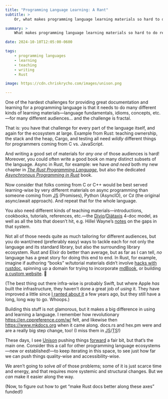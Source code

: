 ```yaml
---
title: "Programming Language Learning: A Rant"
subtitle: >
    Or, what makes programming language learning materials so hard to do really well.

summary: >
    What makes programming language learning materials so hard to do really well, the state of the art, and where we should go from here.

date: 2024-10-10T12:05:00-0600

tags:
    - programming languages
    - learning
    - teaching
    - writing
    - Rust

image: https://cdn.chriskrycho.com/images/unison.png

---
```


One of the hardest challenges for providing great documentation and learning for a programming language is that it needs to do many different kinds of learning materials—language fundamentals, idioms, concepts, etc.—for many different audiences… and the challenge is fractal.

That is: you have that challenge for every part of the language itself, and again for the ecosystem at large. Example from Rust: teaching ownership, the stack and the heap, Cargo, and testing all need *wildly* different things for programmers coming from C vs. JavaScript.

And writing a good set of materials for *any one* of those audiences is hard! Moreover, you could often write a good book on many distinct subsets of the language. Async in Rust, for example: we have *and need* both my new chapter in [<cite>The Rust Programming Language</cite>][trpl], but also the dedicated [<cite>Asynchronous Programming in Rust</cite>][ab] book.

[trpl]: https://doc.rust-lang.org/book/
[ab]: https://rust-lang.github.io/async-book/

Now consider that folks coming from C or C++ would be best served learning-wise by very different materials on async programming than someone coming from <abbr title="JavaScript">JS</abbr> (Promises), Python (AsyncIO), or C♯ (the original async/await approach). And repeat that for the whole language.

You also need different kinds of teaching materials—introductions, cookbooks, tutorials, references, etc.—the [Divio][divio]/[Diátaxis][diataxis] 4-doc model, as well as all the bits that doesn’t hit, e.g. Hillel Wayne’s [notes][hw] on the gaps in that system.

[divio]: https://docs.divio.com/documentation-system/
[diataxis]: https://diataxis.fr
[hw]: https://www.hillelwayne.com/post/problems-with-the-4doc-model/

Not all of those needs quite as much tailoring for different audiences, but you do want/need (preferably easy) ways to tackle each for not only the language and its standard library, but also the surrounding library ecosystem. Rust and Elixir do better than average, but as far as I can tell, *no* language has a great story for doing this end to end. In Rust, for example, imagine if authoring “books” w/tutorial materials didn’t involve [hacks with rustdoc][clap], spinning up a domain for trying to incorporate [mdBook][mdbook], or building [a custom website][tokio]. 🤯

[clap]: https://docs.rs/clap/4.5.20/clap/_derive/_tutorial/chapter_0/index.html
[mdbook]: https://crates.io/crates/mdbook
[tokio]: https://tokio.rs/tokio/tutorial

(The best thing out there infra-wise is probably Swift, but where Apple *has* built the infrastructure, they haven’t done a great job of *using* it. They have improved a little since [I ranted about it][apple-docs] a few years ago, but they still have a long, long way to go. Whoops.)

[apple-docs]: https://v4.chriskrycho.com/2019/apple-your-developer-documentation-is-garbage.html

Building this stuff is not glamorous, but it makes a big difference in using and learning a language. I remember how revolutionary https://en.cppreference.com/w/ felt, and likewise then https://www.mkdocs.org when it came along. docs.rs and hex.pm were and are a really big step change, too! (I miss them in <abbr title="JavaScript">JS</abbr>/<abbr title="TypeScript">TS</abbr>!)

These days, I see [Unison][unison] pushing things [forward][ud] a fair bit, but that’s the main one. Consider this a call for other programming language ecosystems—new or established!—to keep iterating in this space, to see just how far we can push things quality-wise and accessibility-wise.

[unison]: https://www.unison-lang.org
[ud]: https://share.unison-lang.org

We aren’t going to solve *all* of those problems; some of it is just scarce time and energy, and that requires more systemic and structural changes. But we *can* make it easier along the way.

(Now, to figure out how to get “make Rust docs better along these axes” funded!)
